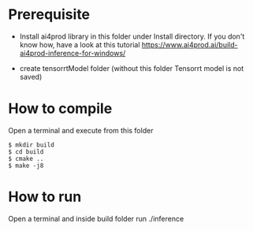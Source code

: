 # Prerequisite

- Install ai4prod library in this folder under Install directory. If you don't know how, have a look 
at this tutorial https://www.ai4prod.ai/build-ai4prod-inference-for-windows/

- create tensorrtModel folder (without this folder Tensorrt model is not saved)


# How to compile

Open a terminal and execute from this folder

	$ mkdir build
	$ cd build
	$ cmake ..
	$ make -j8


# How to run

Open a terminal and inside build folder run ./inference


